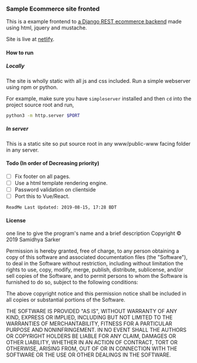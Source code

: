 ### Sample Ecommerce site fronted

This is a example frontend to [a Django REST ecommerce backend](https://github.com/desertSniper87/maalamaal_REST) made using html, jquery and mustache.

Site is live at [netlify](https://maalamaal.netlify.com/).

#### How to run

##### Locally

The site is wholly static with all js and css included. Run a simple webserver using npm or python.

For example, make sure you have `simpleserver` installed and then `cd` into the project source root and run, 

```bash
python3 -m http.server $PORT
```

##### In server

This is a static site so put source root in any www/public-www facing folder in any server.

#### Todo (In order of Decreasing priority)

- [ ] Fix footer on all pages. 
- [ ] Use a html template rendering engine.
- [ ] Password validation on clientside
- [ ] Port this to Vue/React.

```
ReadMe Last Updated: 2019-08-15, 17:28 BDT
```

#### License
one line to give the program's name and a brief description
Copyright © 2019 Samidhya Sarker

Permission is hereby granted, free of charge, to any person obtaining
a copy of this software and associated documentation files (the "Software"),
to deal in the Software without restriction, including without limitation
the rights to use, copy, modify, merge, publish, distribute, sublicense,
and/or sell copies of the Software, and to permit persons to whom the
Software is furnished to do so, subject to the following conditions:

The above copyright notice and this permission notice shall be included
in all copies or substantial portions of the Software.

THE SOFTWARE IS PROVIDED "AS IS", WITHOUT WARRANTY OF ANY KIND,
EXPRESS OR IMPLIED, INCLUDING BUT NOT LIMITED TO THE WARRANTIES
OF MERCHANTABILITY, FITNESS FOR A PARTICULAR PURPOSE AND NONINFRINGEMENT.
IN NO EVENT SHALL THE AUTHORS OR COPYRIGHT HOLDERS BE LIABLE FOR ANY CLAIM,
DAMAGES OR OTHER LIABILITY, WHETHER IN AN ACTION OF CONTRACT,
TORT OR OTHERWISE, ARISING FROM, OUT OF OR IN CONNECTION WITH THE SOFTWARE
OR THE USE OR OTHER DEALINGS IN THE SOFTWARE.

